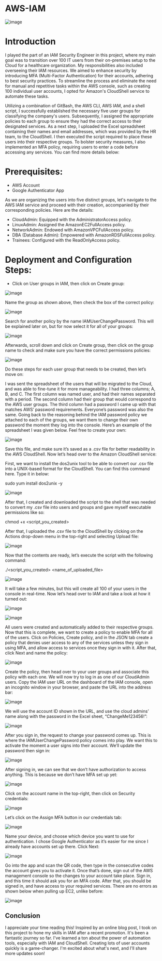 # AWS-IAM

![image](https://github.com/InfoSecDion/AWS-IAM/assets/105241007/f34087b4-2aa6-4a57-809c-09821567df75)

<h1>Introduction</h1>
I played the part of an IAM Security Engineer in this project, where my main goal was to transition over 100 IT users from their on-premises setup to the Cloud for a healthcare organization. My responsibilities also included overseeing their IAM resources. We aimed to enhance security by introducing MFA (Multi-Factor Authentication) for their accounts, adhering to best security practices.
To streamline the process and eliminate the need for manual and repetitive tasks within the AWS console, such as creating 100 individual user accounts, I opted for Amazon's CloudShell service to automate these tasks.

Utilizing a combination of GitBash, the AWS CLI, AWS IAM, and a shell script, I successfully established the necessary five user groups for classifying the company's users. Subsequently, I assigned the appropriate policies to each group to ensure they had the correct access to their designated services.
As a next step, I uploaded the Excel spreadsheet containing their names and email addresses, which was provided by the HR team, to the CloudShell. I then executed the script required to place these users into their respective groups.
To bolster security measures, I also implemented an MFA policy, requiring users to enter a code before accessing any services. You can find more details below:

<h1>Prerequisites:</h1>

- AWS Account
- Google Authenticator App


As we are organizing the users into five distinct groups, let's navigate to the AWS IAM service and proceed with their creation, accompanied by their corresponding policies. Here are the details:

-  CloudAdmin: Equipped with the AdministratorAccess policy.
-  LinuxAdmin: Assigned the AmazonEC2FullAccess policy.
-  NetworkAdmin: Endowed with AmazonVPCFullAccess policy.
-  DBA (Database Admin): Empowered with AmazonRDSFullAccess policy.
-  Trainees: Configured with the ReadOnlyAccess policy.

<h1>Deployment and Configuration Steps:</h1>

-  Click on User groups in IAM, then click on Create group:

![image](https://github.com/InfoSecDion/AWS-IAM/assets/105241007/64a2180d-7ffe-4e70-828e-80254c321297)


Name the group as shown above, then check the box of the correct policy:


![image](https://github.com/InfoSecDion/AWS-IAM/assets/105241007/95813e66-aa6e-4034-af3c-3ddb24724b93)


Search for another policy by the name IAMUserChangePassword. This will be explained later on, but for now select it for all of your groups:

![image](https://github.com/InfoSecDion/AWS-IAM/assets/105241007/52263896-2e6d-4597-99aa-1b8f3944d2af)


Afterwards, scroll down and click on Create group, then click on the group name to check and make sure you have the correct permissions policies:

![image](https://github.com/InfoSecDion/AWS-IAM/assets/105241007/c5f1e41d-04fa-40b4-8481-c7a4fc6239f7)


Do these steps for each user group that needs to be created, then let’s move on:

I was sent the spreadsheet of the users that will be migrated to the Cloud, and was able to fine-tune it for more manageability. I had three columns; A, B, and C. The first column was named user, and had their names separated with a period. The second column had their group that would correspond to the AWS user groups. The third column had a password I came up with that matches AWS’ password requirements. Everyone’s password was also the same. Going back to the reasoning behind the IAM password policy we attached to each of the groups, we want them to change their own password the moment they log into the console. Here’s an example of the spreadsheet I was given below. Feel free to create your own:

![image](https://github.com/InfoSecDion/AWS-IAM/assets/105241007/2643f4c1-042b-451e-a574-954fcbcf8976)


Save this file, and make sure it’s saved as a .csv file for better readability in the AWS CloudShell. Now let’s head over to the Amazon CloudShell service:

First, we want to install the dos2unix tool to be able to convert our .csv file into a UNIX-based format for the CloudShell. You can find this command here. Type it in below:

sudo yum install dos2unix -y

![image](https://github.com/InfoSecDion/AWS-IAM/assets/105241007/109899ae-8f4c-442a-b7cc-90d454aac30b)


After that, I created and downloaded the script to the shell that was needed to convert my .csv file into users and groups and gave myself executable permissions like so:

chmod +x <script_you_created>

After that, I uploaded the .csv file to the CloudShell by clicking on the Actions drop-down menu in the top-right and selecting Upload file:

![image](https://github.com/InfoSecDion/AWS-IAM/assets/105241007/77df928f-0c2b-4f61-8d76-15b86341c8c8)


Now that the contents are ready, let’s execute the script with the following command:

./<script_you_created> <name_of_uploaded_file>

![image](https://github.com/InfoSecDion/AWS-IAM/assets/105241007/376c078d-bd35-4799-8a11-0e29424919fe)


It will take a few minutes, but this will create all 100 of your users in the console in real-time. Now let’s head over to IAM and take a look at how it turned out:

![image](https://github.com/InfoSecDion/AWS-IAM/assets/105241007/f101b781-ef49-4581-bf3e-4580cdf9f54f)

![image](https://github.com/InfoSecDion/AWS-IAM/assets/105241007/4cd4e8fc-f0ea-4397-ae41-229b2f7cd8c0)


All users were created and automatically added to their respective groups. Now that this is complete, we want to create a policy to enable MFA for all of the users. Click on Policies, Create policy, and in the JSON tab create a policy that denies user access to any of the services unless they sign in using MFA, and allow access to services once they sign in with it. After that, click Next and name the policy:

![image](https://github.com/InfoSecDion/AWS-IAM/assets/105241007/7dced51c-b9fa-4e11-9f60-130d833de7f5)

Create the policy, then head over to your user groups and associate this policy with each one. We will now try to log in as one of our CloudAdmin users. Copy the IAM user URL on the dashboard of the IAM console, open an incognito window in your browser, and paste the URL into the address bar:

![image](https://github.com/InfoSecDion/AWS-IAM/assets/105241007/11617b38-b78a-403d-a6e7-8027e646dab1)

We will use the account ID shown in the URL, and use the cloud admins’ name along with the password in the Excel sheet, “ChangeMe123456!”:

![image](https://github.com/InfoSecDion/AWS-IAM/assets/105241007/dc447469-2890-40cb-88b1-c2dfba479949)

After you sign in, the request to change your password comes up. This is where the IAMUserChangePassword policy comes into play. We want this to activate the moment a user signs into their account. We’ll update the password then sign in:

![image](https://github.com/InfoSecDion/AWS-IAM/assets/105241007/5e92df75-d590-48cd-8960-b02f6adba074)

After signing in, we can see that we don’t have authorization to access anything. This is because we don’t have MFA set up yet:

![image](https://github.com/InfoSecDion/AWS-IAM/assets/105241007/83870128-8fd4-460a-ab9f-0ad423ef090c)

Click on the account name in the top-right, then click on Security credentials:

![image](https://github.com/InfoSecDion/AWS-IAM/assets/105241007/80d95f7f-e966-4504-810c-562b0884219c)

Let’s click on the Assign MFA button in our credentials tab:

![image](https://github.com/InfoSecDion/AWS-IAM/assets/105241007/bd9cbf3e-f56f-46ea-b56c-de159d5e6a75)

Name your device, and choose which device you want to use for authentication. I chose Google Authenticator as it’s easier for me since I already have accounts set up there. Click Next:

![image](https://github.com/InfoSecDion/AWS-IAM/assets/105241007/e081d4ce-4ac0-4361-b42b-c4bcfaec2283)

Go into the app and scan the QR code, then type in the consecutive codes the account gives you to activate it. Once that’s done, sign out of the AWS management console so the changes to your account take place. Sign in, and this time it should ask you for an MFA code. After that, you should be signed in, and have access to your required services. There are no errors as shown below when pulling up EC2, unlike before:

![image](https://github.com/InfoSecDion/AWS-IAM/assets/105241007/3b175ec5-ef01-479b-ba58-0db70681c8c4)

## Conclusion

I appreciate your time reading this! Inspired by an online blog post, I took on this project to hone my skills in IAM after a recent promotion. It's been a fantastic journey so far. I've learned a ton about the power of automation tools, especially with IAM and CloudShell. Creating lots of user accounts quickly is a game-changer. I'm excited about what's next, and I'll share more updates soon!
